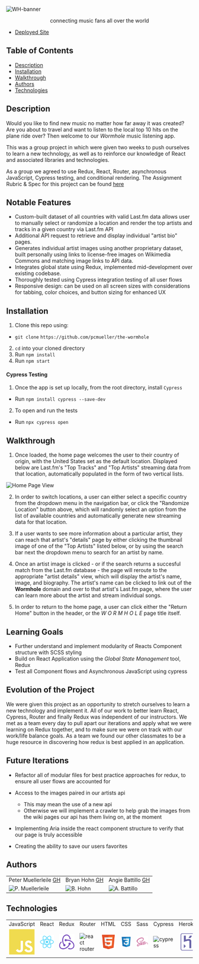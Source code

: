 ![WH-banner](https://user-images.githubusercontent.com/51062974/131181893-7ba2f478-956b-46bf-853f-a53d3f88a2fc.png)

<p align="center">connecting music fans all over the world</p>

* [Deployed Site](https://the-wormhole.herokuapp.com/)

## Table of Contents
* [Description](#description)
* [Installation](#installation)
* [Walkthrough](#walkthrough)
* [Authors](#authors)
* [Technologies](#technologies)

## Description

Would you like to find new music no matter how far away it was created? Are you about to travel and want to listen to the local top 10 hits on the plane ride over?  Then welcome to our _Wormhole_ music listening app.

This was a group project in which were given two weeks to push ourselves to learn a new technology, as well as to reinforce our knowledge of React and associated libraries and technologies.

As a group we agreed to use Redux, React, Router, asynchronous JavaScript, Cypress testing, and conditional rendering. The Assignment Rubric & Spec for this project can be found [here](https://frontend.turing.edu/projects/module-3/stretch.html)

## Notable Features

* Custom-built dataset of all countries with valid Last.fm data allows user to manually select or randomize a location and render the top artists and tracks in a given country via Last.fm API
* Additional API request to retrieve and display individual "artist bio" pages.
* Generates individual artist images using another proprietary dataset, built personally using links to license-free images on Wikimedia Commons and matching image links to API data.
* Integrates global state using Redux, implemented mid-development over existing codebase.
* Thoroughly tested using Cypress integration testing of all user flows
* Responsive design: can be used on all screen sizes with considerations for tabbing, color choices, and button sizing for enhanced UX

## Installation

1. Clone this repo using:
  * `git clone` `https://github.com/pcmueller/the-wormhole`
2. `cd` into your cloned directory
3. Run `npm install`
4. Run `npm start`

#### Cypress Testing

1. Once the app is set up locally, from the root directory, install `Cypress`
  * Run `npm install cypress --save-dev`
2. To open and run the tests
  * Run `npx cypress open`

## Walkthrough

1. Once loaded, the home page welcomes the user to their country of origin, with the United States set as the default location.  Displayed below are Last.fm's "Top Tracks" and "Top Artists" streaming data from that location, automatically populated in the form of two vertical lists.
<img width="450" height="400" alt="Home Page View" src="https://user-images.githubusercontent.com/51062974/131179730-f361fcfd-a5d2-4dbd-a382-23aa856bf65c.png">

2. In order to switch locations, a user can either select a specific country from the dropdown menu in the navigation bar, or click the "Randomize Location" button above, which will randomly select an option from the list of available countries and automatically generate new streaming data for that location.

3. If a user wants to see more information about a particular artist, they can reach that artist's "details" page by either clicking the thumbnail image of one of the "Top Artists" listed below, or by using the search bar next the dropdown menu to search for an artist by name.  

4. Once an artist image is clicked - or if the search returns a succesful match from the Last.fm database - the page will reroute to the appropriate "artist details" view, which will display the artist's name, image, and biography. The artist's name can be clicked to link out of the **Wormhole** domain and over to that artist's Last.fm page, where the user can learn more about the artist and stream individual songs.

5. In order to return to the home page, a user can click either the "Return Home" button in the header, or the _W O R M H O L E_ page title itself.  

## Learning Goals

* Further understand and implement modularity of Reacts Component structure with SCSS styling
* Build on React Application using the *Global State Management* tool, Redux
* Test all Component flows and Asynchronous JavaScript using cypress

## Evolution of the Project

We were given this project as an opportunity to stretch ourselves to learn a new technology and implement it.  All of our work to better learn React, Cypress, Router and finally Redux was independent of our instructors. We met as a team every day to pull apart our iterations and apply what we were learning on Redux together, and to make sure we were on track with our work/life balance goals. As a team we found our other classmates to be a huge resource in discovering how redux is best applied in an application.

## Future Iterations

* Refactor all of modular files for best practice approaches for redux, to ensure all user flows are accounted for

* Access to the images paired in our artists api
  * This may mean the use of a new api
  * Otherwise we will implement a crawler to help grab the images from the wiki pages our api has them living on, at the moment

* Implementing Aria inside the react component structure to verify that our page is truly accessible

* Creating the ability to save our users favorites

## Authors

<table>
    <tr>
        <td> Peter Muellerleile <a href="https://github.com/pcmueller">GH</td>
        <td> Bryan Hohn <a href="https://github.com/bhohnco">GH</td>
        <td> Angie Battillo <a href="https://github.com/battan40">GH</td>
    </tr>
    </tr>
        <td><img src="https://avatars.githubusercontent.com/u/51062974?v=4" alt="P. Muellerleile" width="125" height="auto" /></td>
        <td><img src="https://avatars.githubusercontent.com/u/71860165?v=4" alt="B. Hohn" width="125" height="auto" /></td>
        <td><img src="https://avatars.githubusercontent.com/u/58871312?v=4" alt="A. Battillo" width="125" height="auto" /></td>
    </tr>
</table>

## Technologies

<table>
    <tr>
        <td>JavaScript</td>
        <td>React</td>
        <td>Redux</td>
        <td>Router</td>
        <td>HTML</td>
        <td>CSS</td>
        <td>Sass</td>
        <td>Cypress</td>
        <td>Heroku</td>
    </tr>
    </tr>
        <td><img src="https://github.com/devicons/devicon/blob/master/icons/javascript/javascript-plain.svg" alt="javascript" width="100" height="auto" /></td>
        <td><img src="https://github.com/devicons/devicon/blob/master/icons/react/react-original.svg" alt="react" width="100" height="auto" /></td>
        <td><img src="https://github.com/devicons/devicon/blob/master/icons/redux/redux-original.svg" alt="redux" width="100" height="auto" /></td>
        <td><img src="https://user-images.githubusercontent.com/73092355/119361186-9d808b80-bc68-11eb-97ee-05bde2700716.png" alt="react router" width="100" height="auto" /></td>
        <td><img src="https://github.com/devicons/devicon/blob/master/icons/html5/html5-original.svg" alt="html" width="100" height="auto" /></td>
        <td><img src="https://github.com/devicons/devicon/blob/master/icons/css3/css3-original.svg" alt="css" width="100" height="auto" /></td>
        <td><img src="https://github.com/devicons/devicon/blob/master/icons/sass/sass-original.svg" alt="sass" width="100" height="auto" /></td>
        <td><img src="https://user-images.githubusercontent.com/73092355/119361263-b5f0a600-bc68-11eb-9f41-8e10aa013e7a.png" alt="cypress" width="100" height="auto" /></td>
        <td><img src="https://github.com/devicons/devicon/blob/master/icons/heroku/heroku-original.svg" alt="heroku" width="100" height="auto" /></td>
    </tr>
</table>
